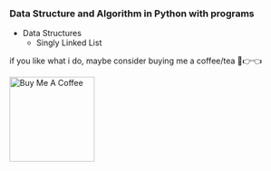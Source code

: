<h3>Data Structure and Algorithm in Python with programs</h3>

<ul>
  <!-- <li>
    Algorithms
    <ul>
      <li>
        Sorting Algorithms
        <ul>
          <li>Bubble Sort</li>
          <li>Insertion Sort</li>
          <li>Selection Sort</li>
          <li>Merge Sort</li>
          <li>Quick Sort</li>
          <li>Radix Sort</li>
        </ul>
      </li>
      <li>
        Searching Algorithms
        <ul>
          <li>Linear Search</li>
          <li>Binary Search</li>
          <li>Dijkstra's Algorithm</li>
          <li>BFS Algorithm</li>
          <li>DFS Algorithm</li>
        </ul>
      </li>
    </ul>
  </li> -->
  <li>
    Data Structures
    <ul>
      <li>Singly Linked List</li>
      <!-- <li>Doubly Linked List</li>
      <li>Stack</li>
      <li>Queue</li>
      <li>Binary Search Tree</li>
      <li>Binary Heaps</li>
      <li>Hash Tables</li>
      <li>Graphs</li> -->
    </ul>
  </li>
  <!-- <li>Programs</li> -->
</ul>

if you like what i do, maybe consider buying me a coffee/tea 🥺👉👈

<a href="https://www.buymeacoffee.com/upendratomar" target="_blank"><img src="https://cdn.buymeacoffee.com/buttons/v2/default-red.png" alt="Buy Me A Coffee" width="150" ></a>
